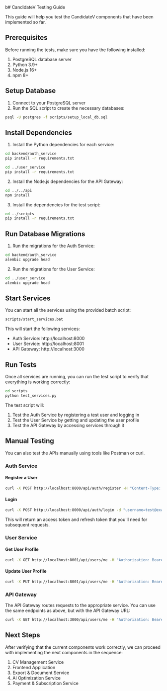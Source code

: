  b# CandidateV Testing Guide

This guide will help you test the CandidateV components that have been implemented so far.

## Prerequisites

Before running the tests, make sure you have the following installed:

1. PostgreSQL database server
2. Python 3.9+
3. Node.js 16+
4. npm 8+

## Setup Database

1. Connect to your PostgreSQL server
2. Run the SQL script to create the necessary databases:

```bash
psql -U postgres -f scripts/setup_local_db.sql
```

## Install Dependencies

1. Install the Python dependencies for each service:

```bash
cd backend/auth_service
pip install -r requirements.txt

cd ../user_service
pip install -r requirements.txt
```

2. Install the Node.js dependencies for the API Gateway:

```bash
cd ../../api
npm install
```

3. Install the dependencies for the test script:

```bash
cd ../scripts
pip install -r requirements.txt
```

## Run Database Migrations

1. Run the migrations for the Auth Service:

```bash
cd backend/auth_service
alembic upgrade head
```

2. Run the migrations for the User Service:

```bash
cd ../user_service
alembic upgrade head
```

## Start Services

You can start all the services using the provided batch script:

```bash
scripts/start_services.bat
```

This will start the following services:
- Auth Service: http://localhost:8000
- User Service: http://localhost:8001
- API Gateway: http://localhost:3000

## Run Tests

Once all services are running, you can run the test script to verify that everything is working correctly:

```bash
cd scripts
python test_services.py
```

The test script will:
1. Test the Auth Service by registering a test user and logging in
2. Test the User Service by getting and updating the user profile
3. Test the API Gateway by accessing services through it

## Manual Testing

You can also test the APIs manually using tools like Postman or curl.

### Auth Service

#### Register a User
```bash
curl -X POST http://localhost:8000/api/auth/register -H "Content-Type: application/json" -d '{"email":"test@example.com","password":"Test1234!","name":"Test User"}'
```

#### Login
```bash
curl -X POST http://localhost:8000/api/auth/login -d "username=test@example.com&password=Test1234!"
```
This will return an access token and refresh token that you'll need for subsequent requests.

### User Service

#### Get User Profile
```bash
curl -X GET http://localhost:8001/api/users/me -H "Authorization: Bearer YOUR_ACCESS_TOKEN"
```

#### Update User Profile
```bash
curl -X PUT http://localhost:8001/api/users/me -H "Authorization: Bearer YOUR_ACCESS_TOKEN" -H "Content-Type: application/json" -d '{"bio":"This is a test bio","job_title":"Software Developer"}'
```

### API Gateway

The API Gateway routes requests to the appropriate service. You can use the same endpoints as above, but with the API Gateway URL:

```bash
curl -X GET http://localhost:3000/api/users/me -H "Authorization: Bearer YOUR_ACCESS_TOKEN"
```

## Next Steps

After verifying that the current components work correctly, we can proceed with implementing the next components in the sequence:

1. CV Management Service
2. Frontend Application
3. Export & Document Service
4. AI Optimization Service
5. Payment & Subscription Service 
